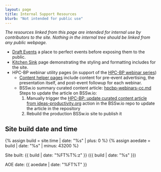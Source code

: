 ```yaml
---
layout: page
title: Internal Support Resources
blurb: "Not intended for public use"
---
```


*The resources linked from this page are intended for internal use by contributors to the site. Nothing in the internal tree should be linked from any public webpage.*

- [Draft Events](events-draft)  a place to perfect events before exposing them to the public.
- [Kitchen Sink](kitchen-sink.html) page demonstrating the styling and formatting includes for the site.
- HPC-BP webinar utility pages (in support of the [HPC-BP webinar series](/resources/series/hpc-best-practices-webinars/))
  - [Content helper pages](hpcbp-helpers) include content for pre-event advertising, the presentation itself, and post-event followup for each webinar.
  - BSSw.io summary curated content article: [hpcbp-webinars-cc.md](hpcbp-webinars-cc.md)<br>
      Steps to update the article on BSSw.io:
    1. Manually trigger the [HPC-BP: update curated content article from ideas-productivity.org](https://github.com/betterscientificsoftware/bssw.io/actions/workflows/hpcbp-cc-pr.yml) action in the BSSw.io repo to update the article in the repository
    2. Rebuild the production BSSw.io site to publish it

## Site build date and time

{% assign build = site.time | date: "%s" | plus: 0 %}
{% assign aoedate = build | date: "%s" | minus: 43200 %}

Site built: {{ build | date: "%FT%T%:z" }} ({{ build | date: "%s" }})

AOE date: {{ aoedate | date: "%FT%T" }}
